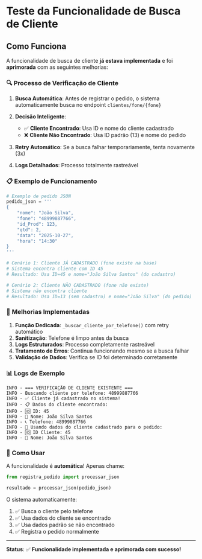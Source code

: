 # Teste da Funcionalidade de Busca de Cliente

## Como Funciona

A funcionalidade de busca de cliente **já estava implementada** e foi **aprimorada** com as seguintes melhorias:

### 🔍 **Processo de Verificação de Cliente**

1. **Busca Automática**: Antes de registrar o pedido, o sistema automaticamente busca no endpoint `clientes/fone/{fone}`

2. **Decisão Inteligente**:
   - ✅ **Cliente Encontrado**: Usa ID e nome do cliente cadastrado
   - ❌ **Cliente Não Encontrado**: Usa ID padrão (13) e nome do pedido

3. **Retry Automático**: Se a busca falhar temporariamente, tenta novamente (3x)

4. **Logs Detalhados**: Processo totalmente rastreável

### 📋 **Exemplo de Funcionamento**

```python
# Exemplo de pedido JSON
pedido_json = '''
{
    "nome": "João Silva",
    "fone": "48999887766",
    "id_Prod": 123,
    "qtd": 2,
    "data": "2025-10-27",
    "hora": "14:30"
}
'''

# Cenário 1: Cliente JÁ CADASTRADO (fone existe na base)
# Sistema encontra cliente com ID 45
# Resultado: Usa ID=45 e nome="João Silva Santos" (do cadastro)

# Cenário 2: Cliente NÃO CADASTRADO (fone não existe)
# Sistema não encontra cliente
# Resultado: Usa ID=13 (sem cadastro) e nome="João Silva" (do pedido)
```

### 🔧 **Melhorias Implementadas**

1. **Função Dedicada**: `_buscar_cliente_por_telefone()` com retry automático
2. **Sanitização**: Telefone é limpo antes da busca
3. **Logs Estruturados**: Processo completamente rastreável
4. **Tratamento de Erros**: Continua funcionando mesmo se a busca falhar
5. **Validação de Dados**: Verifica se ID foi determinado corretamente

### 📊 **Logs de Exemplo**

```
INFO - === VERIFICAÇÃO DE CLIENTE EXISTENTE ===
INFO - Buscando cliente por telefone: 48999887766
INFO - ✅ Cliente já cadastrado no sistema!
INFO - 📋 Dados do cliente encontrado:
INFO - 🆔 ID: 45
INFO - 👤 Nome: João Silva Santos
INFO - 📞 Telefone: 48999887766
INFO - 📝 Usando dados do cliente cadastrado para o pedido:
INFO - 🆔 ID Cliente: 45
INFO - 👤 Nome: João Silva Santos
```

### 🚀 **Como Usar**

A funcionalidade é **automática**! Apenas chame:

```python
from registra_pedido import processar_json

resultado = processar_json(pedido_json)
```

O sistema automaticamente:
1. ✅ Busca o cliente pelo telefone
2. ✅ Usa dados do cliente se encontrado
3. ✅ Usa dados padrão se não encontrado
4. ✅ Registra o pedido normalmente

---

**Status**: ✅ **Funcionalidade implementada e aprimorada com sucesso!**
